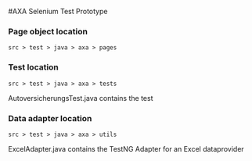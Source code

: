#AXA Selenium Test Prototype

### Page object location
```src > test > java > axa > pages```

### Test location
```src > test > java > axa > tests```

AutoversicherungsTest.java contains the test 

### Data adapter location
``src > test > java > axa > utils``

ExcelAdapter.java contains the TestNG Adapter for an Excel dataprovider  
 

